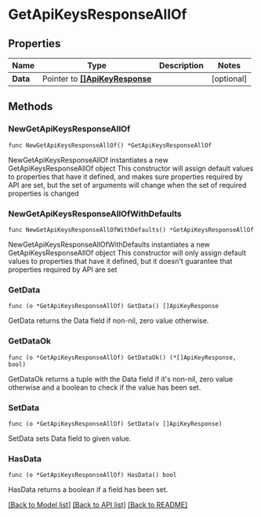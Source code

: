 # GetApiKeysResponseAllOf

## Properties

Name | Type | Description | Notes
------------ | ------------- | ------------- | -------------
**Data** | Pointer to [**[]ApiKeyResponse**](ApiKeyResponse.md) |  | [optional] 

## Methods

### NewGetApiKeysResponseAllOf

`func NewGetApiKeysResponseAllOf() *GetApiKeysResponseAllOf`

NewGetApiKeysResponseAllOf instantiates a new GetApiKeysResponseAllOf object
This constructor will assign default values to properties that have it defined,
and makes sure properties required by API are set, but the set of arguments
will change when the set of required properties is changed

### NewGetApiKeysResponseAllOfWithDefaults

`func NewGetApiKeysResponseAllOfWithDefaults() *GetApiKeysResponseAllOf`

NewGetApiKeysResponseAllOfWithDefaults instantiates a new GetApiKeysResponseAllOf object
This constructor will only assign default values to properties that have it defined,
but it doesn't guarantee that properties required by API are set

### GetData

`func (o *GetApiKeysResponseAllOf) GetData() []ApiKeyResponse`

GetData returns the Data field if non-nil, zero value otherwise.

### GetDataOk

`func (o *GetApiKeysResponseAllOf) GetDataOk() (*[]ApiKeyResponse, bool)`

GetDataOk returns a tuple with the Data field if it's non-nil, zero value otherwise
and a boolean to check if the value has been set.

### SetData

`func (o *GetApiKeysResponseAllOf) SetData(v []ApiKeyResponse)`

SetData sets Data field to given value.

### HasData

`func (o *GetApiKeysResponseAllOf) HasData() bool`

HasData returns a boolean if a field has been set.


[[Back to Model list]](../README.md#documentation-for-models) [[Back to API list]](../README.md#documentation-for-api-endpoints) [[Back to README]](../README.md)


